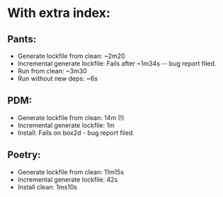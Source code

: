 # With extra index:

## Pants:

* Generate lockfile from clean: ~2m20
* Incremental generate lockfile: Fails after ~1m34s -- bug report filed.
* Run from clean: ~3m30
* Run without new deps: ~6s

## PDM:

* Generate lockfile from clean: 14m (!)
* Incremental generate lockfile: 1m
* Install: Fails on box2d - bug report filed.

## Poetry:

* Generate lockfile from clean: 11m15s
* Incremental generate lockfile: 42s
* Install clean: 1ms10s
